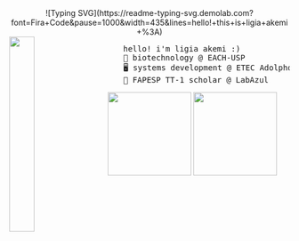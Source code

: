 <div align="center">
      ![Typing SVG](https://readme-typing-svg.demolab.com?font=Fira+Code&pause=1000&width=435&lines=hello!+this+is+ligia+akemi+%3A)
</div>

<img src="https://pa1.aminoapps.com/7668/e823dd5d02877124689a9a0e00ad482d84d8c55ar1-500-250_hq.gif" width="30%" align="left" />

<pre>
      hello! i'm ligia akemi :)
      🧬 biotechnology @ EACH-USP  
      🖥️ systems development @ ETEC Adolpho Berezin  
      🦠 FAPESP TT-1 scholar @ LabAzul  
</pre>

<div align="center">
  <img height="150px" src="https://github-readme-stats.vercel.app/api/top-langs/?username=limiyama&layout=compact&theme=dracula&hide_border=true">  <img height="150px" src="https://github-readme-stats.vercel.app/api?username=limiyama&show_icons=true&theme=dracula&hide_border=true">
</div>
